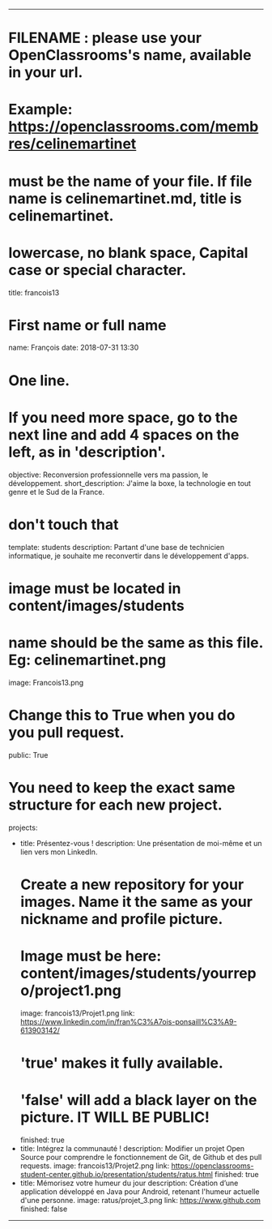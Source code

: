 ---

# FILENAME : please use your OpenClassrooms's name, available in your url.
# Example: https://openclassrooms.com/membres/celinemartinet
# must be the name of your file. If file name is celinemartinet.md, title is celinemartinet.
# lowercase, no blank space, Capital case or special character.
title: francois13

# First name or full name
name: François
date: 2018-07-31 13:30

# One line.
# If you need more space, go to the next line and add 4 spaces on the left, as in 'description'.
objective: Reconversion professionnelle vers ma passion, le développement.
short_description: J'aime la boxe, la technologie en tout genre et le Sud de la France.

# don't touch that
template: students
description:
    Partant d'une base de technicien informatique, je souhaite me reconvertir dans le développement d'apps.

# image must be located in content/images/students
# name should be the same as this file. Eg: celinemartinet.png
image: Francois13.png

# Change this to True when you do you pull request.
public: True

# You need to keep the exact same structure for each new project.
projects:
  - title: Présentez-vous !
    description: Une présentation de moi-même et un lien vers mon LinkedIn.
    # Create a new repository for your images. Name it the same as your nickname and profile picture.
    # Image must be here: content/images/students/yourrepo/project1.png
    image: francois13/Projet1.png
    link: https://www.linkedin.com/in/fran%C3%A7ois-ponsaill%C3%A9-613903142/
    # 'true' makes it fully available.
    # 'false' will add a black layer on the picture. IT WILL BE PUBLIC!
    finished: true
  - title: Intégrez la communauté !
    description: Modifier un projet Open Source pour comprendre le fonctionnement de Git, de Github et des pull requests. 
    image: francois13/Projet2.png
    link: https://openclassrooms-student-center.github.io/presentation/students/ratus.html
    finished: true
  - title: Mémorisez votre humeur du jour
    description: Création d’une application développé en Java pour Android, retenant l'humeur actuelle d'une personne.
    image: ratus/projet_3.png
    link: https://www.github.com
    finished: false
---